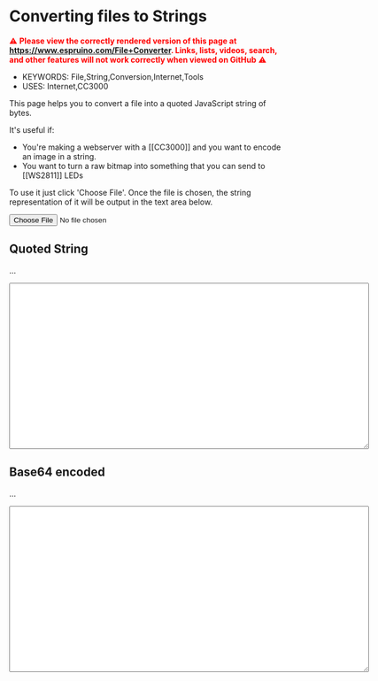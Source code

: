 <!--- Copyright (c) 2013 Gordon Williams, Pur3 Ltd. See the file LICENSE for copying permission. -->
Converting files to Strings
========================

<span style="color:red">:warning: **Please view the correctly rendered version of this page at https://www.espruino.com/File+Converter. Links, lists, videos, search, and other features will not work correctly when viewed on GitHub** :warning:</span>

* KEYWORDS: File,String,Conversion,Internet,Tools
* USES: Internet,CC3000

This page helps you to convert a file into a quoted JavaScript string of bytes.

It's useful if:

* You're making a webserver with a [[CC3000]] and you want to encode an image in a string.
* You want to turn a raw bitmap into something that you can send to [[WS2811]] LEDs

To use it just click 'Choose File'. Once the file is chosen, the string representation of it will be output in the text area below.

<input type="file" id="fileLoader"/>

Quoted String
------------

<p id="sizeQuoted">...</p>
<textarea id="resultQuoted" style="width:650px;height:300px;"></textarea>

Base64 encoded
-------------

<p id="sizeBase64">...</p>
<textarea id="resultBase64" style="width:650px;height:300px;"></textarea>

<script>
  $("#fileLoader").change(function(event) {
      if (event.target.files.length != 1) return;
      var reader = new FileReader();
      reader.onload = function(event) {
        var bytes = new Uint8Array(event.target.result);

        if (bytes.length>(20*1024)) {
          $("#resultQuoted").val("File too long - must be less than 20kB");
        } else {        
          var str = "";
          for (var i=0;i<bytes.length;i++) {
            var ch = bytes[i];
            if (ch==34) str += "\\\"";
            else if (ch==9) str += "\\t";
            else if (ch==10) str += "\\n";
            else if (ch==13) str += "\\r";
            else if (ch==92) str += "\\\\";
            else if (ch>=32 && ch<127)
              str += String.fromCharCode(ch);
            else { // hex code
              if (ch<64 && (i+1>=bytes.length || (bytes[i+1]<48/*0*/ || bytes[i+1]>55/*7*/)))
                str += "\\"+ch.toString(8/*octal*/); // quick compactness hack
              else
                str += "\\x"+(ch+256).toString(16).substr(-2); // hex
            }
          }
          var qStr = '"'+str+'"';
          var b64Str = 'atob("'+btoa(String.fromCharCode.apply(null, bytes))+'")';

          $("#sizeQuoted").html(qStr.length+" Characters");
          $("#sizeBase64").html(b64Str.length+" Characters");
          $("#resultQuoted").val(qStr);
          $("#resultBase64").val(b64Str);
        }
      };
      reader.readAsArrayBuffer(event.target.files[0]);
    });
</script>
